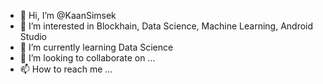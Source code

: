 - 👋 Hi, I’m @KaanSimsek
- 👀 I’m interested in Blockhain, Data Science, Machine Learning, Android Studio
- 🌱 I’m currently learning Data Science
- 💞️ I’m looking to collaborate on ...
- 📫 How to reach me ...

<!---
KaanSimsek/KaanSimsek is a ✨ special ✨ repository because its `README.md` (this file) appears on your GitHub profile.
You can click the Preview link to take a look at your changes.
--->
